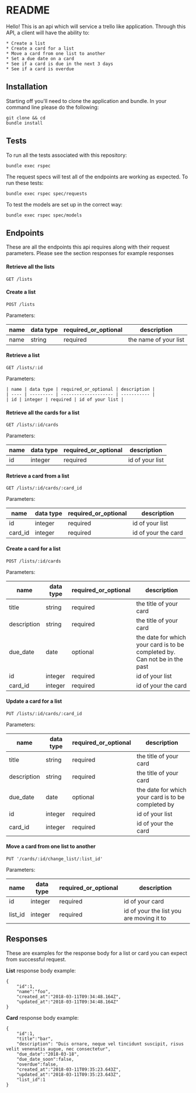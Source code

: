 # README

Hello! This is an api which will service a trello like application. Through this API, a client will have the ability to:

    * Create a list
    * Create a card for a list
    * Move a card from one list to another
    * Set a due date on a card
    * See if a card is due in the next 3 days
    * See if a card is overdue

## Installation

Starting off you'll need to clone the application and bundle. In your command line please do the following:

    git clone && cd 
    bundle install
    
## Tests
    
To run all the tests associated with this repository:
    
    bundle exec rspec
    
The request specs will test all of the endpoints are working as expected. To run these tests:
    
    bundle exec rspec spec/requests
    
To test the models are set up in the correct way:
    
    bundle exec rspec spec/models
    
## Endpoints

These are all the endpoints this api requires along with their request parameters. Please see the section responses for
example responses

#### Retrieve all the lists
    GET /lists

#### Create a list
    POST /lists
    
Parameters:

 | name | data type | required_or_optional | description |
 | ---- | --------- | -------------------- | ----------- |
 | name | string    | required             | the name of your list |
    
#### Retrieve a list
    GET /lists/:id    
     
Parameters:
    
    | name | data type | required_or_optional | description |
    | ---- | --------- | -------------------- | ----------- |
    | id | integer | required | id of your list |
    
#### Retrieve all the cards for a list
    GET /lists/:id/cards
    
Parameters:
    
| name | data type | required_or_optional | description |
| ---- | --------- | -------------------- |          --- |
| id | integer | required | id of your list |
        
#### Retrieve a card from a list
    GET /lists/:id/cards/:card_id       
     
Parameters:
    
| name | data type | required_or_optional | description |
| ---- | --------- | -------------------- | ----------- |
| id | integer | required | id of your list |
| card_id | integer | required | id of your the card|
    
        
#### Create a card for a list
    POST /lists/:id/cards

Parameters:

| name | data type | required_or_optional | description |
| ---- | --------- | -------------------- | ----------- |
| title | string    | required             | the title of your card |
| description | string    | required             | the title of your card |
| due_date | date    | optional             | the date for which your card is to be completed by. Can not be in the past |
| id | integer | required | id of your list |
| card_id | integer | required | id of your the card|

    
#### Update a card for a list
        
    PUT /lists/:id/cards/:card_id
    
Parameters:

| name | data type | required_or_optional | description |
| ---- | --------- | -------------------- | ----------- |
| title | string    | required             | the title of your card |
| description | string    | required             | the title of your card |
| due_date | date    | optional             | the date for which your card is to be completed by |
| id | integer | required | id of your list |
| card_id | integer | required | id of your the card|


#### Move a card from one list to another

    PUT '/cards/:id/change_list/:list_id'
    
Parameters:
    
| name | data type | required_or_optional | description |
| ---- | --------- | -------------------- | ----------- |
| id | integer | required | id of your card |
| list_id | integer | required | id of your the list you are moving it to|    
    
## Responses

These are examples for the response body for a list or card you can expect from successful request.
    
**List** response body example:
    
    { 
        "id":1,
        "name":"foo",
        "created_at":"2018-03-11T09:34:48.164Z",
        "updated_at":"2018-03-11T09:34:48.164Z"
    }
    
**Card** response body example:

    {
        "id":1,
        "title":"bar",
        "description": "Duis ornare, neque vel tincidunt suscipit, risus velit venenatis augue, nec consectetur",
        "due_date":"2018-03-18",
        "due_date_soon":false,
        "overdue":false,
        "created_at":"2018-03-11T09:35:23.643Z",
        "updated_at":"2018-03-11T09:35:23.643Z",
        "list_id":1
    }
    
